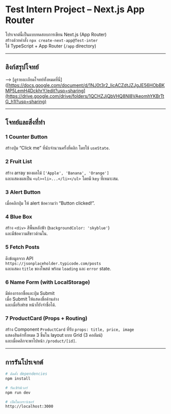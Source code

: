 #  Test Intern Project – Next.js App Router

โปรเจกต์นี้เป็นแบบทดสอบการเขียน Next.js (App Router)  
สร้างด้วยคำสั่ง `npx create-next-app@Test-inter`  
ใช้ TypeScript + App Router (`/app` directory)

---

## ลิงก์สรุปโจทย์
--> [ดูรายละเอียดโจทย์ทั้งหมดที่นี่]([https://docs.google.com/document/d/1NJ0t3r2_IicACZdtJZJgJE56HObBKMP5LemH4DckhrY/edit?usp=sharing](https://drive.google.com/drive/folders/1QCHZJjQbVHQ8Nl8VAeomhYKBrTtG_h1l?usp=sharing)

---

## โจทย์และสิ่งที่ทำ

### 1️ Counter Button
สร้างปุ่ม “Click me” ที่นับจำนวนครั้งที่คลิก โดยใช้ `useState`.

### 2️ Fruit List
สร้าง array ของผลไม้ `['Apple', 'Banana', 'Orange']`  
และแสดงผลเป็น `<ul><li>...</li></ul>` โดยมี `key` ที่เหมาะสม.

### 3️ Alert Button
เมื่อคลิกปุ่ม ให้ alert ข้อความว่า “Button clicked!”.

### 4️ Blue Box
สร้าง `<div>` สีพื้นหลังฟ้า (`backgroundColor: 'skyblue'`)  
และมีข้อความสีขาวด้านใน.

### 5️ Fetch Posts
ดึงข้อมูลจาก API  
`https://jsonplaceholder.typicode.com/posts`  
และแสดง `title` ของโพสต์ พร้อม `loading` และ `error` state.

### 6️ Name Form (with LocalStorage)
มีช่องกรอกชื่อและปุ่ม Submit  
เมื่อ Submit ให้แสดงชื่อด้านล่าง  
และเมื่อรีเฟรช หน้าก็ยังจำชื่อได้.

### 7️ ProductCard (Props + Routing)
สร้าง Component `ProductCard` ที่รับ `props: title, price, image`  
แสดงสินค้าทั้งหมด 3 ชิ้นใน layout แบบ Grid (3 คอลัมน์)  
และเมื่อคลิกจะพาไปหน้า `/product/[id]`.

---

## การรันโปรเจกต์

```bash
# ติดตั้ง dependencies
npm install

# รันเซิร์ฟเวอร์
npm run dev

# เปิดในเบราว์เซอร์
http://localhost:3000
